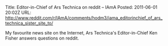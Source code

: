 Title: Editor-in-Chief of Ars Technica on reddit – IAmA
Posted: 2011-06-01 20:02Z
URL:  http://www.reddit.com/r/IAmA/comments/hodm3/iama_editorinchief_of_ars_technica_sister_site_to/

My favourite news site on the Internet, Ars Technica's Editor-in-Chief Ken Fisher answers questions on reddit.